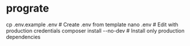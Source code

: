 # prograte
 
cp .env.example .env  # Create .env from template
nano .env  # Edit with production credentials
composer install --no-dev  # Install only production dependencies